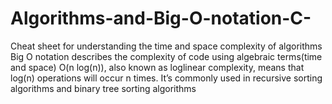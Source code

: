 # Algorithms-and-Big-O-notation-C-
Cheat sheet for understanding the time and space complexity of algorithms  Big O notation describes the complexity of code using algebraic terms(time and space)  O(n log(n)), also known as loglinear complexity, means that log(n) operations will occur n times. It’s commonly used in recursive sorting algorithms and binary tree sorting algorithms
